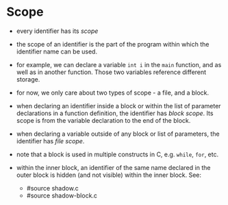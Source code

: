 # Scope

- every identifier has its *scope*

- the scope of an identifier is the part of the program within which the
  identifier name can be used.

- for example, we can declare a variable `int i` in the `main` function, and as
  well as in another function.  Those two variables reference different storage.

- for now, we only care about two types of scope - a file, and a block.

- when declaring an identifier inside a block or within the list of parameter
  declarations in a function definition, the identifier has *block scope*.
  Its scope is from the variable declaration to the end of the block.

- when declaring a variable outside of any block or list of parameters, the
  identifier has *file scope*.

- note that a block is used in multiple constructs in C, e.g. `while`, `for`,
  etc.

- within the inner block, an identifier of the same name declared in the
  outer block is hidden (and not visible) within the inner block.  See:

  - #source shadow.c
  - #source shadow-block.c
